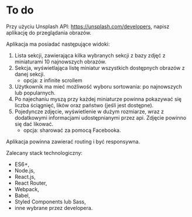 # To do

Przy użyciu Unsplash API: https://unsplash.com/developers, napisz aplikację do przeglądania obrazów.

Aplikacja ma posiadać następujące widoki:

1. Lista sekcji, zawierająca kilka wybranych sekcji z bazy zdjęć z miniaturami 10 najnowszych obrazów.
2. Sekcja, wyświetlająca listę miniatur wszystkich dostępnych obrazów z danej sekcji.
    - opcja: z infinite scrollem
3. Użytkownik ma mieć możliwość wyboru sortowania: po najnowszych lub popularnych.
4. Po najechaniu myszą przy każdej miniaturze powinna pokazywać się liczba ściągnięć, lików oraz państwo (jeśli jest dostępne).
5. Pojedyncze zdjęcie, wyświetlenie w dużym rozmiarze, wraz z dodatkowymi informacjami udostępnianymi przez api. Zdjęcie powinno się dać likować.
    - opcja: sharować za pomocą Facebooka.


Aplikacja powinna zawierać routing i być responsywna.

Zalecany stack technologiczny:
- ES6+,
- Node.js,
- React.js,
- React Router,
- Webpack,
- Babel,
- Styled Components lub Sass,
- inne wybrane przez developera.



